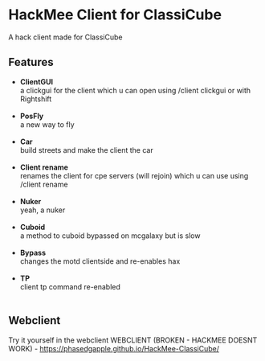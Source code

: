 #  HackMee Client for ClassiCube
A hack client made for ClassiCube
## Features
- **ClientGUI** <br>
a clickgui for the client which u can open using /client clickgui or with Rightshift <br> <br>
- **PosFly** <br>
a new way to fly <br> <br>
- **Car** <br>
build streets and make the client the car <br> <br>
- **Client rename** <br>
renames the client for cpe servers (will rejoin) which u can use using /client rename <NEW-CLIENT-NAME> <br> <br>
- **Nuker** <br>
yeah, a nuker <br> <br>
- **Cuboid** <br>
a method to cuboid bypassed on mcgalaxy but is slow <br> <br>
- **Bypass** <br>
changes the motd clientside and re-enables hax <br> <br>
- **TP** <br>
client tp command re-enabled <br> <br>


## Webclient
Try it yourself in the webclient
WEBCLIENT (BROKEN - HACKMEE DOESNT WORK) - https://phasedgapple.github.io/HackMee-ClassiCube/
